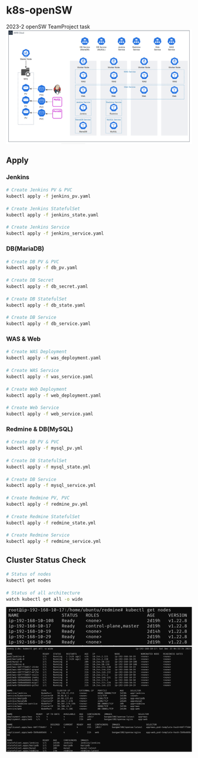 # k8s-openSW
2023-2 openSW TeamProject task
![k8s-architecture](./mdImg/k8s-architecture.png)
## Apply
### Jenkins
```bash
# Create Jenkins PV & PVC
kubectl apply -f jenkins_pv.yaml

# Create Jenkins StatefulSet
kubectl apply -f jenkins_state.yaml

# Create Jenkins Service
kubectl apply -f jenkins_service.yaml
```
### DB(MariaDB)
```bash
# Create DB PV & PVC
kubectl apply -f db_pv.yaml

# Create DB Secret
kubectl apply -f db_secret.yaml

# Create DB StatefulSet
kubectl apply -f db_state.yaml

# Create DB Service
kubectl apply -f db_service.yaml
```
### WAS & Web
```bash
# Create WAS Deployment
kubectl apply -f was_deployment.yaml

# Create WAS Service
kubectl apply -f was_service.yaml

# Create Web Deployment
kubectl apply -f web_deployment.yaml

# Create Web Service
kubectl apply -f web_service.yaml
```

### Redmine & DB(MySQL)
```bash
# Create DB PV & PVC
kubectl apply -f mysql_pv.yml

# Create DB StatefulSet
kubectl apply -f mysql_state.yml

# Create DB Service
kubectl apply -f mysql_service.yml

# Create Redmine PV, PVC
kubectl apply -f redmine_pv.yml

# Create Redmine StatefulSet
kubectl apply -f redmine_state.yml

# Create Redmine Service
kubectl apply -f redmine_service.yml
```

## Cluster Status Check
```bash
# Status of nodes
kubectl get nodes

# Status of all architecture 
watch kubectl get all -o wide
```
![node](./mdImg/20231223_133517.png)
![status_watch](./mdImg/watch.png)